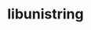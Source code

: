 ---
title: "libunistring"
layout: cache
category: package
meta: {"versions": ["0.9.10"], "compilers": ["gcc@10.3.0", "gcc@6.4.0", "gcc@7.3.1", "gcc@7.5.0", "gcc@8.1.0", "gcc@8.3.1", "gcc@8.4.1", "gcc@9.3.0", "xl@16.1"]}
spec_files: 
 - spec-0.json
 - spec-1.json
 - spec-2.json
 - spec-3.json
 - spec-4.json
 - spec-5.json
 - spec-6.json
 - spec-7.json
 - spec-8.json
 - spec-9.json
 - spec-10.json
 - spec-11.json
 - spec-12.json
 - spec-13.json
 - spec-14.json
 - spec-15.json
 - spec-16.json
 - spec-17.json
 - spec-18.json
 - spec-19.json
 - spec-20.json
 - spec-21.json
 - spec-22.json
spec_names:
 - 'libunistring@0.9.10%gcc@8.1.0 arch=linux-rhel7-x86_64 ^libiconv@1.16%gcc@8.1.0 arch=linux-rhel7-x86_64'
 - 'libunistring@0.9.10%gcc@8.3.1 arch=linux-rhel8-ppc64le ^libiconv@1.16%gcc@8.3.1 arch=linux-rhel8-ppc64le'
 - 'libunistring@0.9.10%gcc@9.3.0 arch=linux-ubuntu20.04-x86_64 ^libiconv@1.16%gcc@9.3.0 arch=linux-ubuntu20.04-x86_64'
 - 'libunistring@0.9.10%gcc@8.1.0 arch=linux-rhel7-ppc64le ^libiconv@1.16%gcc@8.1.0 arch=linux-rhel7-ppc64le'
 - 'libunistring@0.9.10%gcc@7.5.0 arch=linux-ubuntu18.04-ppc64le ^libiconv@1.16%gcc@7.5.0 arch=linux-ubuntu18.04-ppc64le'
 - 'libunistring@0.9.10%gcc@7.5.0 arch=linux-ubuntu18.04-ppc64le ^libiconv@1.16%gcc@7.5.0 arch=linux-ubuntu18.04-ppc64le'
 - 'libunistring@0.9.10%gcc@7.5.0 arch=linux-ubuntu18.04-x86_64 ^libiconv@1.16%gcc@7.5.0 arch=linux-ubuntu18.04-x86_64'
 - 'libunistring@0.9.10%gcc@9.3.0 arch=linux-ubuntu20.04-ppc64le ^libiconv@1.16%gcc@9.3.0 arch=linux-ubuntu20.04-ppc64le'
 - 'libunistring@0.9.10%gcc@9.3.0 arch=linux-rhel7-ppc64le ^libiconv@1.16%gcc@9.3.0 arch=linux-rhel7-ppc64le'
 - 'libunistring@0.9.10%gcc@9.3.0 arch=linux-rhel7-x86_64 ^libiconv@1.16%gcc@9.3.0 arch=linux-rhel7-x86_64'
 - 'libunistring@0.9.10%gcc@8.3.1 arch=linux-rhel8-x86_64 ^libiconv@1.16%gcc@8.3.1 arch=linux-rhel8-x86_64'
 - 'libunistring@0.9.10%gcc@8.4.1 arch=linux-rhel8-ppc64le ^libiconv@1.16%gcc@8.4.1 arch=linux-rhel8-ppc64le'
 - 'libunistring@0.9.10%gcc@8.1.0 arch=linux-rhel7-ppc64le ^libiconv@1.16%gcc@8.1.0 arch=linux-rhel7-ppc64le'
 - 'libunistring@0.9.10%gcc@10.3.0 arch=linux-ubuntu21.04-x86_64 ^libiconv@1.16%gcc@10.3.0 arch=linux-ubuntu21.04-x86_64'
 - 'libunistring@0.9.10%gcc@10.3.0 arch=linux-ubuntu21.04-ppc64le ^libiconv@1.16%gcc@10.3.0 arch=linux-ubuntu21.04-ppc64le'
 - 'libunistring@0.9.10%gcc@7.3.1 arch=linux-amzn2-x86_64 ^libiconv@1.16%gcc@7.3.1 arch=linux-amzn2-x86_64'
 - 'libunistring@0.9.10%gcc@7.5.0 arch=linux-ubuntu18.04-x86_64 ^libiconv@1.16%gcc@7.5.0 arch=linux-ubuntu18.04-x86_64'
 - 'libunistring@0.9.10%xl@16.1 fflags="-qzerosize"  arch=linux-rhel7-power9le ^libiconv@1.16%xl@16.1 fflags="-qzerosize"  arch=linux-rhel7-power9le'
 - 'libunistring@0.9.10%gcc@9.3.0 arch=cray-cnl7-haswell ^libiconv@1.16%gcc@9.3.0 arch=cray-cnl7-haswell'
 - 'libunistring@0.9.10%gcc@7.5.0 arch=linux-ubuntu18.04-aarch64 ^libiconv@1.16%gcc@7.5.0 arch=linux-ubuntu18.04-aarch64'
 - 'libunistring@0.9.10%gcc@8.1.0 arch=linux-rhel7-x86_64 ^libiconv@1.16%gcc@8.1.0 arch=linux-rhel7-x86_64'
 - 'libunistring@0.9.10%gcc@6.4.0 arch=linux-rhel7-power9le ^libiconv@1.16%gcc@6.4.0 arch=linux-rhel7-power9le'
 - 'libunistring@0.9.10%gcc@8.4.1 arch=linux-rhel8-x86_64 ^libiconv@1.16%gcc@8.4.1 arch=linux-rhel8-x86_64'
---